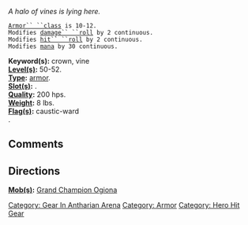 *A halo of vines is lying here.*

[`Armor`` ``class`](Armor_Values.md "wikilink")` is 10-12.`  
`Modifies `[`damage`` ``roll`](Damage_Roll.md "wikilink")` by 2 continuous.`  
`Modifies `[`hit`` ``roll`](Hit_Roll.md "wikilink")` by 2 continuous.`  
`Modifies `[`mana`](Mana_Points.md "wikilink")` by 30 continuous.`

**Keyword(s):** crown, vine  
**[Level(s)](Object_Level.md "wikilink"):** 50-52.  
**[Type](:Category:_Object_Types.md "wikilink"):**
[armor](:Category:_Armor.md "wikilink").  
**[Slot(s)](Object_Slots.md "wikilink"):** <worn on head>.  
**[Quality](Object_Quality.md "wikilink"):** 200 hps.  
**[Weight](Object_Weight.md "wikilink"):** 8 lbs.  
**[Flag(s)](:Category:_Object_Flags.md "wikilink"):** caustic-ward  
.

## Comments

## Directions

**[Mob(s)](:Category:_Mobs.md "wikilink"):** [Grand Champion
Ogiona](Grand_Champion_Ogiona "wikilink")  

[Category: Gear In Antharian
Arena](Category:_Gear_In_Antharian_Arena "wikilink") [Category:
Armor](Category:_Armor "wikilink") [Category: Hero Hit
Gear](Category:_Hero_Hit_Gear "wikilink")

